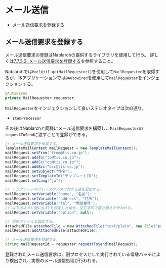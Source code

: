 # メール送信

- [メール送信要求を登録する](#メール送信要求を登録する)

## メール送信要求を登録する

メール送信要求の登録はNablarchの提供するライブラリを使用して行う。
詳しくは[7.7.3.2. メール送信要求を登録する](https://nablarch.github.io/docs/5u21/doc/application_framework/application_framework/libraries/mail.html#mail-request)を参照すること。

Nablarchでは`MailUtil.getMailRequester()`を使用して`MailRequester`を取得するが、本アプリケーションでは`@Autowired`を使用して`MailRequester`をインジェクションする。

```java
@Autowired
private MailRequester requester;
```

`MailRequester`をインジェクションして良いステレオタイプは次の通り。

- `ItemProcessor`

その後はNablarchと同様にメール送信要求を構築し、`MailRequester`の`requestToSend`に渡すことで登録ができる。

```java
// メール送信要求を作成する。
TemplateMailContext mailRequest = new TemplateMailContext();
mailRequest.setFrom("from@tis.co.jp");
mailRequest.addTo("to@tis.co.jp");
mailRequest.addCc("cc@tis.co.jp");
mailRequest.addBcc("bcc@tis.co.jp");
mailRequest.setSubject("件名");
mailRequest.setTemplateId("テンプレートID");
mailRequest.setLang("ja");

// テンプレートのプレースホルダに対する値を設定する。
mailRequest.setVariable("name", "名前");
mailRequest.setVariable("address", "住所");
mailRequest.setVariable("tel", "電話番号");
// 以下のように値にnullを設定した場合、空文字列で置き換えが行われる。
mailRequest.setVariable("option", null);

// 添付ファイルを設定する。
AttachedFile attachedFile = new AttachedFile("text/plain", new File("path/to/file"));
mailRequest.addAttachedFile(attachedFile);

// メール送信要求を登録する。
String mailRequestId = requester.requestToSend(mailRequest);
```

登録されたメール送信要求は、別プロセスとして実行されている常駐バッチにより検出され、実際のメール送信処理が行われる。

